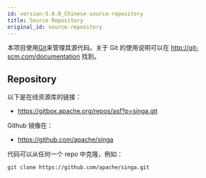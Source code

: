 ```yaml
---
id: version-5.0.0_Chinese-source-repository
title: Source Repository
original_id: source-repository
---
```


<!--- Licensed to the Apache Software Foundation (ASF) under one or more contributor license agreements.  See the NOTICE file distributed with this work for additional information regarding copyright ownership.  The ASF licenses this file to you under the Apache License, Version 2.0 (the "License"); you may not use this file except in compliance with the License.  You may obtain a copy of the License at http://www.apache.org/licenses/LICENSE-2.0 Unless required by applicable law or agreed to in writing, software distributed under the License is distributed on an "AS IS" BASIS, WITHOUT WARRANTIES OR CONDITIONS OF ANY KIND, either express or implied.  See the License for the specific language governing permissions and limitations under the License.  -->

本项目使用[Git](http://git-scm.com/)来管理其源代码。关于 Git 的使用说明可以在
http://git-scm.com/documentation 找到。

## Repository

以下是在线资源库的链接：

- https://gitbox.apache.org/repos/asf?p=singa.git

Github 镜像在：

- https://github.com/apache/singa

代码可以从任何一个 repo 中克隆，例如：

    git clone https://github.com/apache/singa.git
